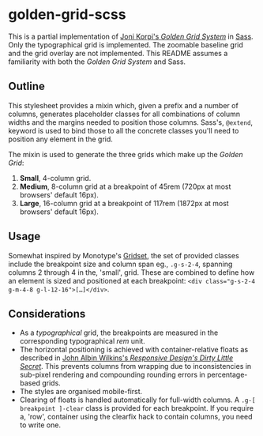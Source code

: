 # golden-grid-scss

This is a partial implementation of [Joni Korpi's *Golden Grid System*][1] in
[Sass][2].  Only the typographical grid is implemented.  The zoomable baseline
grid and the grid overlay are not implemented.  This README assumes a
familiarity with both the *Golden Grid System* and Sass.

## Outline

This stylesheet provides a mixin which, given a prefix and a number of columns,
generates placeholder classes for all combinations of column widths and the
margins needed to position those columns.  Sass's, `@extend`, keyword is used
to bind those to all the concrete classes you'll need to position any element
in the grid.

The mixin is used to generate the three grids which make up the *Golden Grid*:

1. **Small**, 4-column grid.
2. **Medium**, 8-column grid at a breakpoint of 45rem (720px at most browsers'
   default 16px).
3. **Large**, 16-column grid at a breakpoint of 117rem (1872px at most
   browsers' default 16px).

## Usage

Somewhat inspired by Monotype's [Gridset][3], the set of provided classes
include the breakpoint size and column span eg., `.g-s-2-4`, spanning columns 2
through 4 in the, 'small', grid.  These are combined to define how an element
is sized and positioned at each breakpoint: `<div class="g-s-2-4 g-m-4-8
g-l-12-16">[…]</div>`.

## Considerations

* As a *typographical* grid, the breakpoints are measured in the corresponding
  typographical *rem* unit.
* The horizontal positioning is achieved with container-relative floats as
  described in
  [John Albin Wilkins's *Responsive Design's Dirty Little Secret*][4].  This
  prevents columns from wrapping due to inconsistencies in sub-pixel rendering
  and compounding rounding errors in percentage-based grids.
* The styles are organised mobile-first.
* Clearing of floats is handled automatically for full-width columns.  A
  `.g-[ breakpoint ]-clear` class is provided for each breakpoint.  If you
  require a, 'row', container using the clearfix hack to contain columns, you
  need to write one.

[1]: http://www.jonikorpi.com/golden-grid-system/
[2]: http://sass-lang.com
[3]: https://gridsetapp.com
[4]: https://www.palantir.net/blog/responsive-design-s-dirty-little-secret
